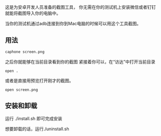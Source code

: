 这是为安卓开发人员准备的截图工具，
你无需在你的测试机上安装微信或者钉钉就能将截图导入你的电脑中。

当你的测试机通过adb连接到你到Mac电脑的时候可以用这个工具截图。

## 用法
```bash
caphone screen.png
```
之后你就能够在当前目录看到你的截图
紧接着你可以，在“访达”中打开当前目录
```
open . 
```
或者是直接用预览打开刚才的截图。
```
open screen.png
```

## 安装和卸载

运行 ./install.sh 即可完成安装

想要卸载的话，运行./uninstall.sh